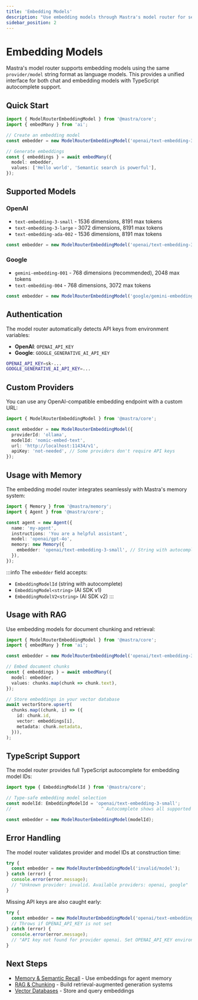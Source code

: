 ```yaml
---
title: 'Embedding Models'
description: "Use embedding models through Mastra's model router for semantic search and RAG."
sidebar_position: 2
---
```


# Embedding Models

Mastra's model router supports embedding models using the same `provider/model` string format as language models. This provides a unified interface for both chat and embedding models with TypeScript autocomplete support.

## Quick Start

```typescript
import { ModelRouterEmbeddingModel } from '@mastra/core';
import { embedMany } from 'ai';

// Create an embedding model
const embedder = new ModelRouterEmbeddingModel('openai/text-embedding-3-small');

// Generate embeddings
const { embeddings } = await embedMany({
  model: embedder,
  values: ['Hello world', 'Semantic search is powerful'],
});
```

## Supported Models

### OpenAI

- `text-embedding-3-small` - 1536 dimensions, 8191 max tokens
- `text-embedding-3-large` - 3072 dimensions, 8191 max tokens
- `text-embedding-ada-002` - 1536 dimensions, 8191 max tokens

```typescript
const embedder = new ModelRouterEmbeddingModel('openai/text-embedding-3-small');
```

### Google

- `gemini-embedding-001` - 768 dimensions (recommended), 2048 max tokens
- `text-embedding-004` - 768 dimensions, 3072 max tokens

```typescript
const embedder = new ModelRouterEmbeddingModel('google/gemini-embedding-001');
```

## Authentication

The model router automatically detects API keys from environment variables:

- **OpenAI**: `OPENAI_API_KEY`
- **Google**: `GOOGLE_GENERATIVE_AI_API_KEY`

```bash title="env"
OPENAI_API_KEY=sk-...
GOOGLE_GENERATIVE_AI_API_KEY=...
```

## Custom Providers

You can use any OpenAI-compatible embedding endpoint with a custom URL:

```typescript
import { ModelRouterEmbeddingModel } from '@mastra/core';

const embedder = new ModelRouterEmbeddingModel({
  providerId: 'ollama',
  modelId: 'nomic-embed-text',
  url: 'http://localhost:11434/v1',
  apiKey: 'not-needed', // Some providers don't require API keys
});
```

## Usage with Memory

The embedding model router integrates seamlessly with Mastra's memory system:

```typescript
import { Memory } from '@mastra/memory';
import { Agent } from '@mastra/core';

const agent = new Agent({
  name: 'my-agent',
  instructions: 'You are a helpful assistant',
  model: 'openai/gpt-4o',
  memory: new Memory({
    embedder: 'openai/text-embedding-3-small', // String with autocomplete
  }),
});
```

:::info
The `embedder` field accepts:

- `EmbeddingModelId` (string with autocomplete)
- `EmbeddingModel<string>` (AI SDK v1)
- `EmbeddingModelV2<string>` (AI SDK v2)
  :::

## Usage with RAG

Use embedding models for document chunking and retrieval:

```typescript
import { ModelRouterEmbeddingModel } from '@mastra/core';
import { embedMany } from 'ai';

const embedder = new ModelRouterEmbeddingModel('openai/text-embedding-3-small');

// Embed document chunks
const { embeddings } = await embedMany({
  model: embedder,
  values: chunks.map(chunk => chunk.text),
});

// Store embeddings in your vector database
await vectorStore.upsert(
  chunks.map((chunk, i) => ({
    id: chunk.id,
    vector: embeddings[i],
    metadata: chunk.metadata,
  })),
);
```

## TypeScript Support

The model router provides full TypeScript autocomplete for embedding model IDs:

```typescript
import type { EmbeddingModelId } from '@mastra/core';

// Type-safe embedding model selection
const modelId: EmbeddingModelId = 'openai/text-embedding-3-small';
//                                  ^ Autocomplete shows all supported models

const embedder = new ModelRouterEmbeddingModel(modelId);
```

## Error Handling

The model router validates provider and model IDs at construction time:

```typescript
try {
  const embedder = new ModelRouterEmbeddingModel('invalid/model');
} catch (error) {
  console.error(error.message);
  // "Unknown provider: invalid. Available providers: openai, google"
}
```

Missing API keys are also caught early:

```typescript
try {
  const embedder = new ModelRouterEmbeddingModel('openai/text-embedding-3-small');
  // Throws if OPENAI_API_KEY is not set
} catch (error) {
  console.error(error.message);
  // "API key not found for provider openai. Set OPENAI_API_KEY environment variable."
}
```

## Next Steps

- [Memory & Semantic Recall](/docs/memory/semantic-recall) - Use embeddings for agent memory
- [RAG & Chunking](/docs/rag/chunking-and-embedding) - Build retrieval-augmented generation systems
- [Vector Databases](/docs/rag/vector-databases) - Store and query embeddings
